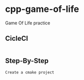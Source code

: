 # cpp-game-of-life
Game Of Life practice

## CicleCI
[![<cpp-game-of-life>](https://circleci.com/gh/jonathanabrahams/cpp-game-of-life.svg?style=svg)](https://github.com/jonathanabrahams/cpp-game-of-life)

## Step-By-Step
```
Create a cmake project

```